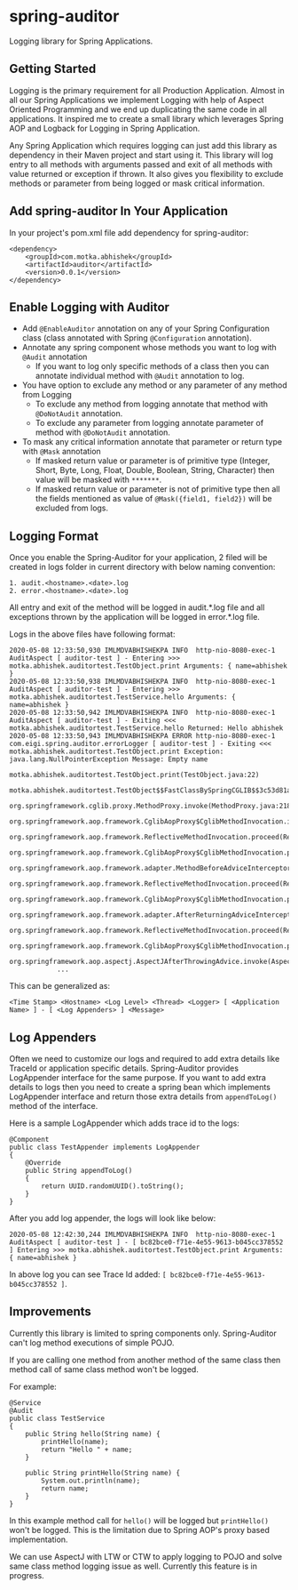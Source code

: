 # spring-auditor
Logging library for Spring Applications.

## Getting Started

Logging is the primary requirement for all Production Application. Almost in all our Spring Applications we implement Logging with help of Aspect Oriented Programming and we end up duplicating the same code in all applications. It inspired me to create a small library which leverages Spring AOP and Logback for Logging in Spring Application.

Any Spring Application which requires logging can just add this library as dependency in their Maven project and start using it. This library will log entry to all methods with arguments passed and exit of all methods with value returned or exception if thrown. It also gives you flexibility to exclude methods or parameter from being logged or mask critical information.

## Add spring-auditor In Your Application

In your project's pom.xml file add dependency for spring-auditor:

```$xslt
<dependency>
    <groupId>com.motka.abhishek</groupId>
    <artifactId>auditor</artifactId>
    <version>0.0.1</version>
</dependency>
```

## Enable Logging with Auditor

* Add `@EnableAuditor` annotation on any of your Spring Configuration class (class annotated with Spring `@Configuration` annotation).
* Annotate any spring component whose methods you want to log with `@Audit` annotation
    * If you want to log only specific methods of a class then you can annotate individual method with `@Audit` annotation to log.
* You have option to exclude any method or any parameter of any method from Logging
    * To exclude any method from logging annotate that method with `@DoNotAudit` annotation.
    * To exclude any parameter from logging annotate parameter of method with `@DoNotAudit` annotation.
* To mask any critical information annotate that parameter or return type with `@Mask` annotation
    * If masked return value or parameter is of primitive type (Integer, Short, Byte, Long, Float, Double,  Boolean, String, Character) then value will be masked with `*******`.
    * If masked return value or parameter is not of primitive type then all the fields mentioned as value of `@Mask({field1, field2})` will be excluded from logs.
    
## Logging Format

Once you enable the Spring-Auditor for your application, 2 filed will be created in logs folder in current directory with below naming convention:

```$xslt
1. audit.<hostname>.<date>.log
2. error.<hostname>.<date>.log
```    

All entry and exit of the method will be logged in audit.\*.log file and all exceptions thrown by the application will be logged in error.\*.log file.

Logs in the above files have following format:

```$xslt
2020-05-08 12:33:50,930 IMLMDVABHISHEKPA INFO  http-nio-8080-exec-1 AuditAspect [ auditor-test ] - Entering >>> motka.abhishek.auditortest.TestObject.print Arguments: { name=abhishek }
2020-05-08 12:33:50,938 IMLMDVABHISHEKPA INFO  http-nio-8080-exec-1 AuditAspect [ auditor-test ] - Entering >>> motka.abhishek.auditortest.TestService.hello Arguments: { name=abhishek }
2020-05-08 12:33:50,942 IMLMDVABHISHEKPA INFO  http-nio-8080-exec-1 AuditAspect [ auditor-test ] - Exiting <<< motka.abhishek.auditortest.TestService.hello Returned: Hello abhishek
2020-05-08 12:33:50,943 IMLMDVABHISHEKPA ERROR http-nio-8080-exec-1 com.eigi.spring.auditor.errorLogger [ auditor-test ] - Exiting <<< motka.abhishek.auditortest.TestObject.print Exception: java.lang.NullPointerException Message: Empty name
			motka.abhishek.auditortest.TestObject.print(TestObject.java:22)
			motka.abhishek.auditortest.TestObject$$FastClassBySpringCGLIB$$3c53d81a.invoke(<generated>)
			org.springframework.cglib.proxy.MethodProxy.invoke(MethodProxy.java:218)
			org.springframework.aop.framework.CglibAopProxy$CglibMethodInvocation.invokeJoinpoint(CglibAopProxy.java:771)
			org.springframework.aop.framework.ReflectiveMethodInvocation.proceed(ReflectiveMethodInvocation.java:163)
			org.springframework.aop.framework.CglibAopProxy$CglibMethodInvocation.proceed(CglibAopProxy.java:749)
			org.springframework.aop.framework.adapter.MethodBeforeAdviceInterceptor.invoke(MethodBeforeAdviceInterceptor.java:56)
			org.springframework.aop.framework.ReflectiveMethodInvocation.proceed(ReflectiveMethodInvocation.java:186)
			org.springframework.aop.framework.CglibAopProxy$CglibMethodInvocation.proceed(CglibAopProxy.java:749)
			org.springframework.aop.framework.adapter.AfterReturningAdviceInterceptor.invoke(AfterReturningAdviceInterceptor.java:55)
			org.springframework.aop.framework.ReflectiveMethodInvocation.proceed(ReflectiveMethodInvocation.java:186)
			org.springframework.aop.framework.CglibAopProxy$CglibMethodInvocation.proceed(CglibAopProxy.java:749)
			org.springframework.aop.aspectj.AspectJAfterThrowingAdvice.invoke(AspectJAfterThrowingAdvice.java:62)
			...
```

This can be generalized as:

`<Time Stamp> <Hostname> <Log Level> <Thread> <Logger> [ <Application Name> ] - [ <Log Appenders> ] <Message>`

## Log Appenders

Often we need to customize our logs and required to add extra details like TraceId or application specific details. Spring-Auditor provides LogAppender interface for the same purpose. If you want to add extra details to logs then you need to create a spring bean which implements LogAppender interface and return those extra details from `appendToLog()` method of the interface.

Here is a sample LogAppender which adds trace id to the logs:

```$xslt
@Component
public class TestAppender implements LogAppender
{
    @Override
    public String appendToLog()
    {
        return UUID.randomUUID().toString();
    }
}
```

After you add log appender, the logs will look like below:

`2020-05-08 12:42:30,244 IMLMDVABHISHEKPA INFO  http-nio-8080-exec-1 AuditAspect [ auditor-test ] - [ bc82bce0-f71e-4e55-9613-b045cc378552 ] Entering >>> motka.abhishek.auditortest.TestObject.print Arguments: { name=abhishek }
`

In above log you can see Trace Id added: `[ bc82bce0-f71e-4e55-9613-b045cc378552 ]`.

## Improvements

Currently this library is limited to spring components only. Spring-Auditor can't log method executions of simple POJO.

If you are calling one method from another method of the same class then method call of same class method won't be logged.

For example:

```$xslt
@Service
@Audit
public class TestService
{
    public String hello(String name) {
        printHello(name);
        return "Hello " + name;
    }
    
    public String printHello(String name) {
        System.out.println(name);
        return name;
    }
}
```
In this example method call for `hello()` will be logged but `printHello()` won't be logged. This is the limitation due to Spring AOP's proxy based implementation.

We can use AspectJ with LTW or CTW to apply logging to POJO and solve same class method logging issue as well. Currently this feature is in progress.